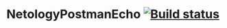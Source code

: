# NetologyPostmanEcho [![Build status](https://ci.appveyor.com/api/projects/status/j96budnbb5ra7pih?svg=true)](https://ci.appveyor.com/project/DENIVON95/netologypostmanecho)
